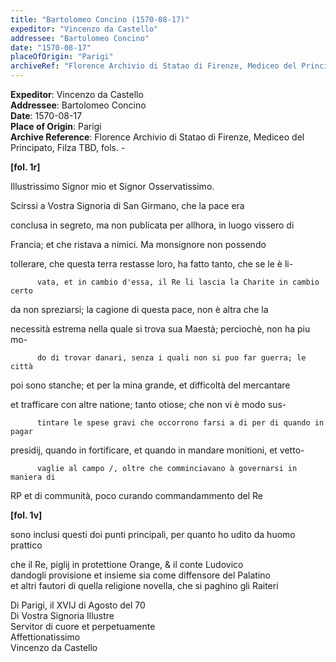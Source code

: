```yaml
---
title: "Bartolomeo Concino (1570-08-17)"
expeditor: "Vincenzo da Castello"
addressee: "Bartolomeo Concino"
date: "1570-08-17"
placeOfOrigin: "Parigi"
archiveRef: "Florence Archivio di Statao di Firenze, Mediceo del Principato, Filza TBD, fols. -"
---
```


**Expeditor**: Vincenzo da Castello  
**Addressee**: Bartolomeo Concino  
**Date**: 1570-08-17  
**Place of Origin**: Parigi  
**Archive Reference**: Florence Archivio di Statao di Firenze, Mediceo del Principato, Filza TBD, fols. -  


**[fol. 1r]**

  
Illustrissimo Signor mio et Signor Osservatissimo.

  
Scirssi a Vostra Signoria di San Girmano, che la pace era
            
conclusa in segreto, ma non publicata per allhora, in luogo vissero di
            
Francia; et che ristava a nimici. Ma monsignore non possendo
            
tollerare, che questa terra restasse loro, ha fatto tanto, che se le è li-  

          vata, et in cambio d'essa, il Re li lascia la Charite in cambio certo
            
da non spreziarsi; la cagione di questa pace, non è altra che la
            
necessità estrema nella quale si trova sua Maestà; perciochè, non ha piu mo-  

          do di trovar danari, senza i quali non si puo far guerra; le città
            
poi sono stanche; et per la mina grande, et difficoltà del mercantare
            
et trafficare con altre natione; tanto otiose; che non vi è modo sus-  

          tintare le spese gravi che occorrono farsi a di per di quando in pagar
            
presidij, quando in fortificare, et quando in mandare monitioni, et vetto-  

          vaglie al campo /, oltre che comminciavano à governarsi in maniera di
            
RP et di communità, poco curando commandammento  del Re


**[fol. 1v]**

  
sono inclusi questi doi punti principali, per quanto ho udito da huomo prattico
            
che il Re, piglij in protettione Orange, & il conte Ludovico  
dandogli provisione et insieme sia come diffensore del Palatino  
et altri fautori di quella religione novella, che si paghino gli Raiteri
        

  
Di Parigi, il XVIJ di Agosto del 70  
Di Vostra Signoria Illustre   
Servitor di cuore et perpetuamente   
Affettionatissimo   
Vincenzo da Castello

